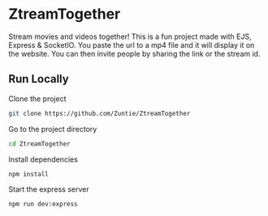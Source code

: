 # ZtreamTogether
Stream movies and videos together!
This is a fun project made with EJS, Express & SocketIO. You paste the url to a mp4 file and it will display it on the website.
You can then invite people by sharing the link or the stream id.

 
## Run Locally  
Clone the project  

~~~bash  
git clone https://github.com/Zuntie/ZtreamTogether
~~~

Go to the project directory  

~~~bash  
cd ZtreamTogether
~~~

Install dependencies  

~~~bash  
npm install
~~~

Start the express server

~~~bash  
npm run dev:express
~~~ 
